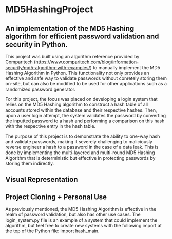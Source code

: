 # MD5HashingProject

## An implementation of the MD5 Hashing algorithm for efficient password validation and security in Python.

This project was built using an algorithm reference provided by Comparitech (https://www.comparitech.com/blog/information-security/md5-algorithm-with-examples/) to manually implement the MD5 Hashing Algorithm in Python. This functionality not only provides an effective and safe way to validate passwords without conretely storing them on-site, but can also be modified to be used for other applications such as a randomized password generator.

For this project, the focus was placed on developing a login system that relies on the MD5 Hashing algorithm to construct a hash table of all accounts stored within the database and their respective hashes. Then, upon a user login attempt, the system validates the password by converting the inputted password to a hash and performing a comparison on this hash with the respective entry in the hash table. 

The purpose of this project is to demonstrate the ability to one-way hash and validate passwords, making it severely challenging to maliciously reverse engineer a hash to a password in the case of a data leak. This is done by implementing the multi-layered and multi-round MD5 Hashing Algorithm that is deterministic but effective in protecting passwords by storing them indirectly.

## Visual Representation


## Project Cloning + Personal Use
As previously mentioned, the MD5 Hashing Algorithm is effective in the realm of password validation, but also has other use cases. The login_system.py file is an example of a system that could implement the algorithm, but feel free to create new systems with the following import at the top of the Python file: import hash_main. 
